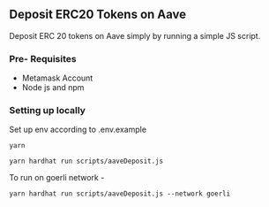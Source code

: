 ## Deposit ERC20 Tokens on Aave

Deposit ERC 20 tokens on Aave simply by running a simple JS script.

### Pre- Requisites

- Metamask Account
- Node js and npm

### Setting up locally 

Set up env according to .env.example

```shell
yarn

yarn hardhat run scripts/aaveDeposit.js
```

To run on goerli network - 

```shell
yarn hardhat run scripts/aaveDeposit.js --network goerli
```


